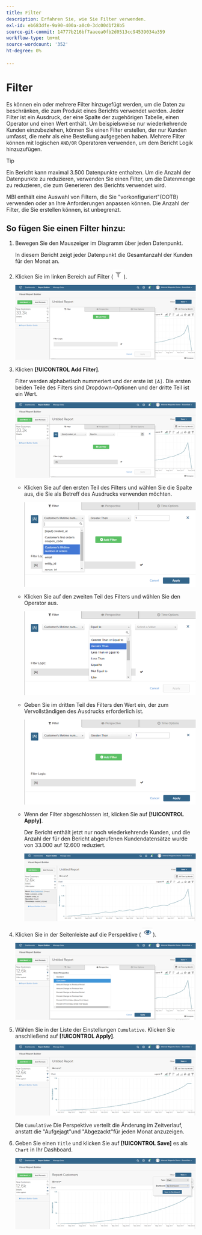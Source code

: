 ```yaml
---
title: Filter
description: Erfahren Sie, wie Sie Filter verwenden.
exl-id: eb683dfe-9a90-400a-a0c0-3dc00d1f28b5
source-git-commit: 14777b216bf7aaeea0fb2d0513cc94539034a359
workflow-type: tm+mt
source-wordcount: '352'
ht-degree: 0%

---
```


# Filter

Es können ein oder mehrere Filter hinzugefügt werden, um die Daten zu beschränken, die zum Produkt eines Berichts verwendet werden. Jeder Filter ist ein Ausdruck, der eine Spalte der zugehörigen Tabelle, einen Operator und einen Wert enthält. Um beispielsweise nur wiederkehrende Kunden einzubeziehen, können Sie einen Filter erstellen, der nur Kunden umfasst, die mehr als eine Bestellung aufgegeben haben. Mehrere Filter können mit logischen `AND/OR` Operatoren verwenden, um dem Bericht Logik hinzuzufügen.

>[!TIP]
>
>Ein Bericht kann maximal 3.500 Datenpunkte enthalten. Um die Anzahl der Datenpunkte zu reduzieren, verwenden Sie einen Filter, um die Datenmenge zu reduzieren, die zum Generieren des Berichts verwendet wird.

MBI enthält eine Auswahl von Filtern, die Sie &quot;vorkonfiguriert&quot;(OOTB) verwenden oder an Ihre Anforderungen anpassen können. Die Anzahl der Filter, die Sie erstellen können, ist unbegrenzt.

## So fügen Sie einen Filter hinzu:

1. Bewegen Sie den Mauszeiger im Diagramm über jeden Datenpunkt.

   In diesem Bericht zeigt jeder Datenpunkt die Gesamtanzahl der Kunden für den Monat an.

1. Klicken Sie im linken Bereich auf Filter (![](../../assets/magento-bi-btn-filter.png)).

   ![Filter hinzufügen](../../assets/magento-bi-report-builder-filter-add.png)

1. Klicken **[!UICONTROL Add Filter]**.

   Filter werden alphabetisch nummeriert und der erste ist `[A]`. Die ersten beiden Teile des Filters sind Dropdown-Optionen und der dritte Teil ist ein Wert.

   ![](../../assets/magento-bi-report-builder-filter-add-a.png)

   * Klicken Sie auf den ersten Teil des Filters und wählen Sie die Spalte aus, die Sie als Betreff des Ausdrucks verwenden möchten.

      ![Auswählen des ersten Teils des Filters](../../assets/magento-bi-report-builder-filter-part1.png)

   * Klicken Sie auf den zweiten Teil des Filters und wählen Sie den Operator aus.

      ![Operator auswählen](../../assets/magento-bi-report-builder-filter-part2.png)

   * Geben Sie im dritten Teil des Filters den Wert ein, der zum Vervollständigen des Ausdrucks erforderlich ist.

      ![Wert eingeben](../../assets/magento-bi-report-builder-filter-part3.png)

   * Wenn der Filter abgeschlossen ist, klicken Sie auf **[!UICONTROL Apply]**.

      Der Bericht enthält jetzt nur noch wiederkehrende Kunden, und die Anzahl der für den Bericht abgerufenen Kundendatensätze wurde von 33.000 auf 12.600 reduziert.

      ![Gefilterter Bericht](../../assets/magento-bi-report-builder-filter-report.png)<!--{: .zoom}-->

1. Klicken Sie in der Seitenleiste auf die Perspektive ( ![](../../assets/magento-bi-btn-perspective.png)).

   ![Perspektive](../../assets/magento-bi-report-builder-filter-perspective.png)<!--{: .zoom}-->

1. Wählen Sie in der Liste der Einstellungen `Cumulative`. Klicken Sie anschließend auf **[!UICONTROL Apply]**.

   ![Kumulierte Perspektive](../../assets/magento-bi-report-builder-filter-perspective-cumulative.png)

   Die `Cumulative` Die Perspektive verteilt die Änderung im Zeitverlauf, anstatt die &quot;Aufgejagt&quot;und &quot;Abgezackt&quot;für jeden Monat anzuzeigen.

1. Geben Sie einen `Title` und klicken Sie auf **[!UICONTROL Save]** es als `Chart` in Ihr Dashboard.

   ![In Dashboard speichern](../../assets/magento-bi-report-builder-filter-perspective-cumulative-save.png)
